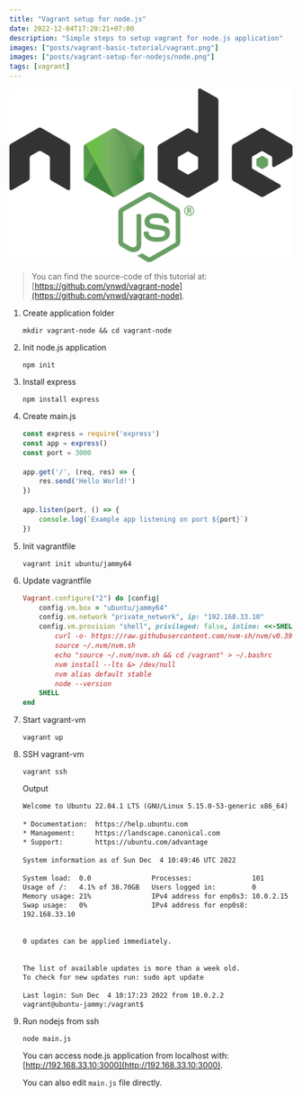 ```yaml
---
title: "Vagrant setup for node.js"
date: 2022-12-04T17:20:21+07:00
description: "Simple steps to setup vagrant for node.js application"
images: ["posts/vagrant-basic-tutorial/vagrant.png"]
images: ["posts/vagrant-setup-for-nodejs/node.png"]
tags: [vagrant]
---
```


![vagrant](node.png)

> You can find the source-code of this tutorial at: [https://github.com/ynwd/vagrant-node](https://github.com/ynwd/vagrant-node).


1. Create application folder
    ```
    mkdir vagrant-node && cd vagrant-node
    ```

2. Init node.js application
    ```
    npm init
    ```

3. Install express
    ```
    npm install express
    ```

4. Create main.js
    ```js
    const express = require('express')
    const app = express()
    const port = 3000

    app.get('/', (req, res) => {
        res.send('Hello World!')
    })

    app.listen(port, () => {
        console.log(`Example app listening on port ${port}`)
    })
    ```

5. Init vagrantfile
    ```
    vagrant init ubuntu/jammy64
    ```

6. Update vagrantfile
    ```ruby
    Vagrant.configure("2") do |config|
        config.vm.box = "ubuntu/jammy64"
        config.vm.network "private_network", ip: "192.168.33.10"
        config.vm.provision "shell", privileged: false, inline: <<-SHELL
            curl -o- https://raw.githubusercontent.com/nvm-sh/nvm/v0.39.2/install.sh | bash
            source ~/.nvm/nvm.sh
            echo "source ~/.nvm/nvm.sh && cd /vagrant" > ~/.bashrc
            nvm install --lts &> /dev/null
            nvm alias default stable
            node --version
        SHELL
    end

    ```

7. Start vagrant-vm
    ```
    vagrant up
    ```

8. SSH vagrant-vm
    ```
    vagrant ssh
    ```

    Output
    ```
    Welcome to Ubuntu 22.04.1 LTS (GNU/Linux 5.15.0-53-generic x86_64)

    * Documentation:  https://help.ubuntu.com
    * Management:     https://landscape.canonical.com
    * Support:        https://ubuntu.com/advantage

    System information as of Sun Dec  4 10:49:46 UTC 2022

    System load:  0.0               Processes:               101
    Usage of /:   4.1% of 38.70GB   Users logged in:         0
    Memory usage: 21%               IPv4 address for enp0s3: 10.0.2.15
    Swap usage:   0%                IPv4 address for enp0s8: 192.168.33.10


    0 updates can be applied immediately.


    The list of available updates is more than a week old.
    To check for new updates run: sudo apt update

    Last login: Sun Dec  4 10:17:23 2022 from 10.0.2.2
    vagrant@ubuntu-jammy:/vagrant$
    ```

9. Run nodejs from ssh
    ```
    node main.js
    ```
    You can access node.js application from localhost with: [http://192.168.33.10:3000](http://192.168.33.10:3000).

    You can also edit `main.js` file directly.
